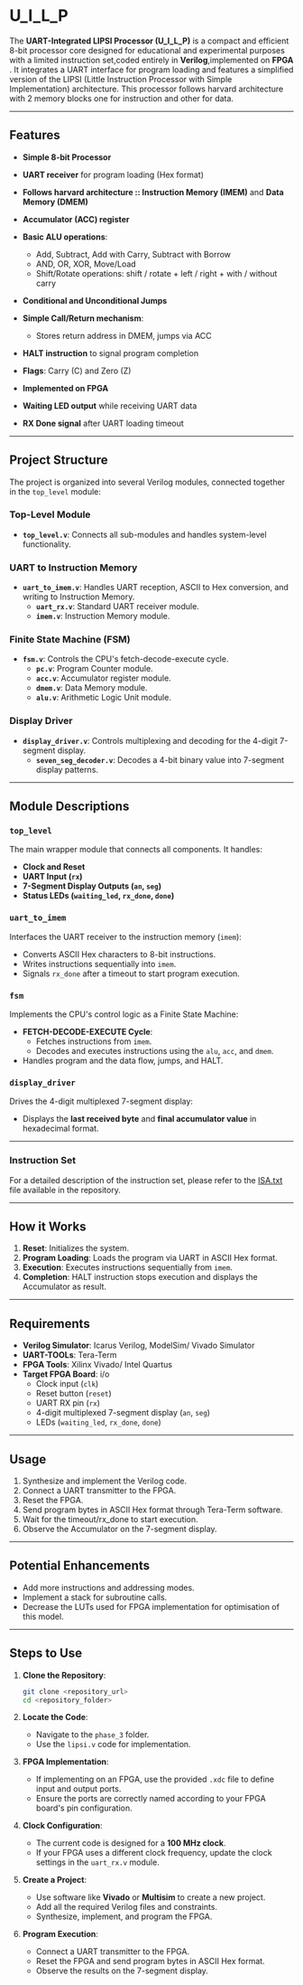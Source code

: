 
# **U_I_L_P**


The **UART-Integrated LIPSI Processor (U_I_L_P)** is a compact and efficient 8-bit processor core designed for educational and experimental purposes with a limited instruction set,coded entirely in **Verilog**,implemented on  **FPGA** . It integrates a UART interface for program loading and features a simplified version of the LIPSI (Little Instruction Processor with Simple Implementation) architecture. This processor follows harvard architecture with 2 memory blocks one for instruction and other for data.


---


## **Features**

- **Simple 8-bit Processor**
- **UART receiver** for program loading (Hex format)
- **Follows harvard architecture :: Instruction Memory (IMEM)** and **Data Memory (DMEM)**
- **Accumulator (ACC) register**
- **Basic ALU operations**:
    - Add, Subtract, Add with Carry, Subtract with Borrow
    - AND, OR, XOR, Move/Load
    - Shift/Rotate operations: shift / rotate + left / right + with / without carry

- **Conditional and Unconditional Jumps**
- **Simple Call/Return mechanism**:
    - Stores return address in DMEM, jumps via ACC
- **HALT instruction** to signal program completion
- **Flags**: Carry (C) and Zero (Z)
- **Implemented on FPGA** 
- **Waiting LED output** while receiving UART data
- **RX Done signal** after UART loading timeout

---

## **Project Structure**

The project is organized into several Verilog modules, connected together in the `top_level` module:

### **Top-Level Module**
- **`top_level.v`**: Connects all sub-modules and handles system-level functionality.

### **UART to Instruction Memory**
- **`uart_to_imem.v`**: Handles UART reception, ASCII to Hex conversion, and writing to Instruction Memory.
    - **`uart_rx.v`**: Standard UART receiver module.
    - **`imem.v`**: Instruction Memory module.

### **Finite State Machine (FSM)**
- **`fsm.v`**: Controls the CPU's fetch-decode-execute cycle.
    - **`pc.v`**: Program Counter module.
    - **`acc.v`**: Accumulator register module.
    - **`dmem.v`**: Data Memory module.
    - **`alu.v`**: Arithmetic Logic Unit module.

### **Display Driver**
- **`display_driver.v`**: Controls multiplexing and decoding for the 4-digit 7-segment display.
    - **`seven_seg_decoder.v`**: Decodes a 4-bit binary value into 7-segment display patterns.

---

## **Module Descriptions**

### **`top_level`**
The main wrapper module that connects all components. It handles:
- **Clock and Reset**
- **UART Input (`rx`)**
- **7-Segment Display Outputs (`an`, `seg`)**
- **Status LEDs (`waiting_led`, `rx_done`, `done`)**

### **`uart_to_imem`**
Interfaces the UART receiver to the instruction memory (`imem`):
- Converts ASCII Hex characters to 8-bit instructions.
- Writes instructions sequentially into `imem`.
- Signals `rx_done` after a timeout to start program execution.

### **`fsm`**
Implements the CPU's control logic as a Finite State Machine:
- **FETCH-DECODE-EXECUTE Cycle**:
    - Fetches instructions from `imem`.
    - Decodes and executes instructions using the `alu`, `acc`, and `dmem`.
- Handles program and the data flow, jumps, and HALT.

### **`display_driver`**
Drives the 4-digit multiplexed 7-segment display:
- Displays the **last received byte** and **final accumulator value** in hexadecimal format.

---

### **Instruction Set**

For a detailed description of the instruction set, please refer to the [ISA.txt](./ISA.txt) file available in the repository.

---


## **How it Works**

1. **Reset**: Initializes the system.
2. **Program Loading**: Loads the program via UART in ASCII Hex format.
3. **Execution**: Executes instructions sequentially from `imem`.
4. **Completion**: HALT instruction stops execution and displays the Accumulator as result.

---

## **Requirements**

- **Verilog Simulator**: Icarus Verilog, ModelSim/ Vivado Simulator
- **UART-TOOLs**: Tera-Term
- **FPGA Tools**: Xilinx Vivado/ Intel Quartus
- **Target FPGA Board**: i/o
    - Clock input (`clk`)
    - Reset button (`reset`)
    - UART RX pin (`rx`)
    - 4-digit multiplexed 7-segment display (`an`, `seg`)
    - LEDs (`waiting_led`, `rx_done`, `done`)

---


## **Usage**

1. Synthesize and implement the Verilog code.
2. Connect a UART transmitter to the FPGA.
3. Reset the FPGA.
4. Send program bytes in ASCII Hex format through Tera-Term software.
5. Wait for the timeout/rx_done to start execution.
6. Observe the Accumulator on the 7-segment display.


---

## **Potential Enhancements**

- Add more instructions and addressing modes.
- Implement a stack for subroutine calls.
- Decrease the LUTs used for FPGA implementation for optimisation of this model.

---

## **Steps to Use**

1. **Clone the Repository**:
    ```bash
    git clone <repository_url>
    cd <repository_folder>
    ```

2. **Locate the Code**:
    - Navigate to the `phase_3` folder.
    - Use the `lipsi.v` code for implementation.

3. **FPGA Implementation**:
    - If implementing on an FPGA, use the provided `.xdc` file to define input and output ports.
    - Ensure the ports are correctly named according to your FPGA board's pin configuration.

4. **Clock Configuration**:
    - The current code is designed for a **100 MHz clock**.
    - If your FPGA uses a different clock frequency, update the clock settings in the `uart_rx.v` module.

5. **Create a Project**:
    - Use software like **Vivado** or **Multisim** to create a new project.
    - Add all the required Verilog files and constraints.
    - Synthesize, implement, and program the FPGA.

6. **Program Execution**:
    - Connect a UART transmitter to the FPGA.
    - Reset the FPGA and send program bytes in ASCII Hex format.
    - Observe the results on the 7-segment display.
